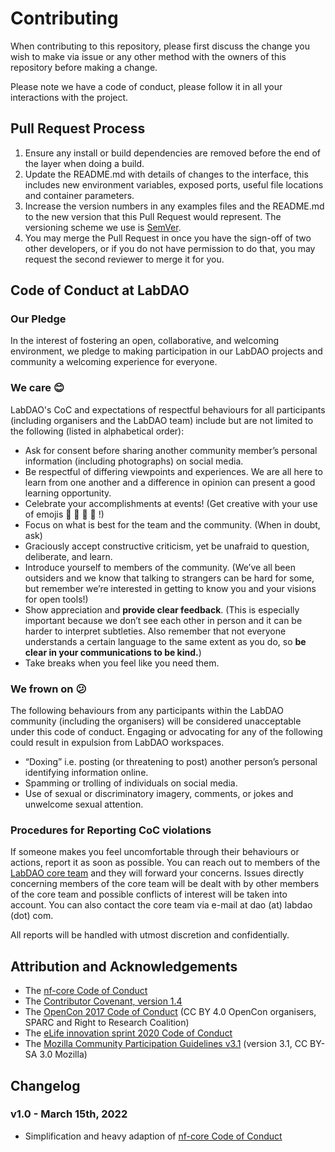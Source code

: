 # Contributing

When contributing to this repository, please first discuss the change you wish to make via issue or any other method with the owners of this repository before making a change. 

Please note we have a code of conduct, please follow it in all your interactions with the project.

## Pull Request Process

1. Ensure any install or build dependencies are removed before the end of the layer when doing a 
   build.
2. Update the README.md with details of changes to the interface, this includes new environment 
   variables, exposed ports, useful file locations and container parameters.
3. Increase the version numbers in any examples files and the README.md to the new version that this
   Pull Request would represent. The versioning scheme we use is [SemVer](http://semver.org/).
4. You may merge the Pull Request in once you have the sign-off of two other developers, or if you 
   do not have permission to do that, you may request the second reviewer to merge it for you.

## Code of Conduct at LabDAO

### Our Pledge

In the interest of fostering an open, collaborative, and welcoming environment, we pledge to making participation in our LabDAO projects and community a welcoming experience for everyone.

### We care 😊

LabDAO's CoC and expectations of respectful behaviours for all participants (including organisers and the LabDAO team) include but are not limited to the following (listed in alphabetical order):

- Ask for consent before sharing another community member’s personal information (including photographs) on social media.
- Be respectful of differing viewpoints and experiences. We are all here to learn from one another and a difference in opinion can present a good learning opportunity.
- Celebrate your accomplishments at events! (Get creative with your use of emojis 🎉 🥳 💯 🙌 !)
- Focus on what is best for the team and the community. (When in doubt, ask)
- Graciously accept constructive criticism, yet be unafraid to question, deliberate, and learn.
- Introduce yourself to members of the community. (We’ve all been outsiders and we know that talking to strangers can be hard for some, but remember we’re interested in getting to know you and your visions for open tools!)
- Show appreciation and **provide clear feedback**. (This is especially important because we don’t see each other in person and it can be harder to interpret subtleties. Also remember that not everyone understands a certain language to the same extent as you do, so **be clear in your communications to be kind.**)
- Take breaks when you feel like you need them.

### We frown on 😕

The following behaviours from any participants within the LabDAO community (including the organisers) will be considered unacceptable under this code of conduct. Engaging or advocating for any of the following could result in expulsion from LabDAO workspaces.

- “Doxing” i.e. posting (or threatening to post) another person’s personal identifying information online.
- Spamming or trolling of individuals on social media.
- Use of sexual or discriminatory imagery, comments, or jokes and unwelcome sexual attention.

### Procedures for Reporting CoC violations

If someone makes you feel uncomfortable through their behaviours or actions, report it as soon as possible. You can reach out to members of the [LabDAO core team](https://discord.gg/labdao) and they will forward your concerns. Issues directly concerning members of the core team will be dealt with by other members of the core team and possible conflicts of interest will be taken into account. You can also contact the core team via e-mail at dao (at) labdao (dot) com.

All reports will be handled with utmost discretion and confidentially.

## Attribution and Acknowledgements

- The [nf-core Code of Conduct](https://nf-co.re/code_of_conduct)
- The [Contributor Covenant, version 1.4](http://contributor-covenant.org/version/1/4)
- The [OpenCon 2017 Code of Conduct](http://www.opencon2017.org/code_of_conduct) (CC BY 4.0 OpenCon organisers, SPARC and Right to Research Coalition)
- The [eLife innovation sprint 2020 Code of Conduct](https://sprint.elifesciences.org/code-of-conduct/)
- The [Mozilla Community Participation Guidelines v3.1](https://www.mozilla.org/en-US/about/governance/policies/participation/) (version 3.1, CC BY-SA 3.0 Mozilla)

## Changelog

### v1.0 - March 15th, 2022
- Simplification and heavy adaption of [nf-core Code of Conduct](https://nf-co.re/code_of_conduct)

